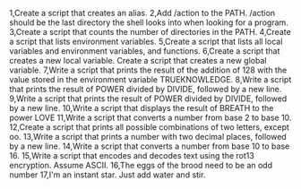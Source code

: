 1,Create a script that creates an alias.
2,Add /action to the PATH. /action should be the last directory the shell looks into when looking for a program.
3,Create a script that counts the number of directories in the PATH.
4,Create a script that lists environment variables.
5,Create a script that lists all local variables and environment variables, and functions.
6,Create a script that creates a new local variable.
Create a script that creates a new global variable.
7,Write a script that prints the result of the addition of 128 with the value stored in the environment variable TRUEKNOWLEDGE.
8,Write a script that prints the result of POWER divided by DIVIDE, followed by a new line.
9,Write a script that prints the result of POWER divided by DIVIDE, followed by a new line.
10,Write a script that displays the result of BREATH to the power LOVE
11,Write a script that converts a number from base 2 to base 10.
12,Create a script that prints all possible combinations of two letters, except oo.
13,Write a script that prints a number with two decimal places, followed by a new line.
14,Write a script that converts a number from base 10 to base 16.
15,Write a script that encodes and decodes text using the rot13 encryption. Assume ASCII.
16,The eggs of the brood need to be an odd number
17,I'm an instant star. Just add water and stir.

